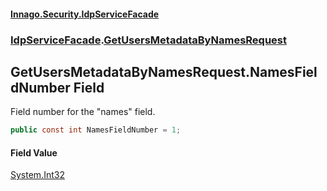 #### [Innago\.Security\.IdpServiceFacade](../../index.md 'index')
### [IdpServiceFacade](../index.md 'IdpServiceFacade').[GetUsersMetadataByNamesRequest](index.md 'IdpServiceFacade\.GetUsersMetadataByNamesRequest')

## GetUsersMetadataByNamesRequest\.NamesFieldNumber Field

Field number for the "names" field\.

```csharp
public const int NamesFieldNumber = 1;
```

#### Field Value
[System\.Int32](https://learn.microsoft.com/en-us/dotnet/api/system.int32 'System\.Int32')